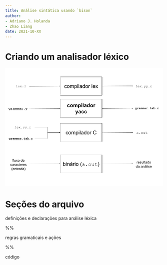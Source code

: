 ```yaml
---
title: Análise sintática usando `bison`
author:
- Adriano J. Holanda
- Zhao Liang
date: 2021-10-XX
---
```


# Criando um analisador léxico

![](img/yacc-compilador.png)

# Seções do arquivo

definições e declarações para análise léxica

%%

regras gramaticais e ações

%%

código

